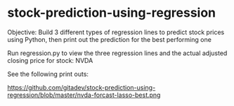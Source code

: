 # stock-prediction-using-regression

Objective: Build 3 different types of regression lines to predict stock prices using Python, then print out the prediction for the best performing one

Run regression.py to view the three regression lines and the actual adjusted closing price for stock: NVDA

See the following print outs:

https://github.com/gitadev/stock-prediction-using-regression/blob/master/nvda-forcast-lasso-best.png

